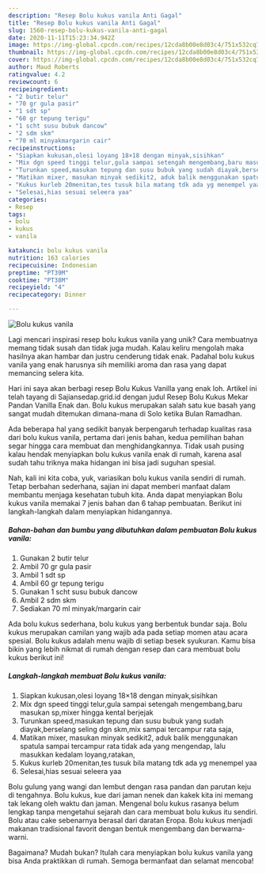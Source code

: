 ```yaml
---
description: "Resep Bolu kukus vanila Anti Gagal"
title: "Resep Bolu kukus vanila Anti Gagal"
slug: 1560-resep-bolu-kukus-vanila-anti-gagal
date: 2020-11-11T15:23:34.942Z
image: https://img-global.cpcdn.com/recipes/12cda8b00e8d03c4/751x532cq70/bolu-kukus-vanila-foto-resep-utama.jpg
thumbnail: https://img-global.cpcdn.com/recipes/12cda8b00e8d03c4/751x532cq70/bolu-kukus-vanila-foto-resep-utama.jpg
cover: https://img-global.cpcdn.com/recipes/12cda8b00e8d03c4/751x532cq70/bolu-kukus-vanila-foto-resep-utama.jpg
author: Maud Roberts
ratingvalue: 4.2
reviewcount: 6
recipeingredient:
- "2 butir telur"
- "70 gr gula pasir"
- "1 sdt sp"
- "60 gr tepung terigu"
- "1 scht susu bubuk dancow"
- "2 sdm skm"
- "70 ml minyakmargarin cair"
recipeinstructions:
- "Siapkan kukusan,olesi loyang 18×18 dengan minyak,sisihkan"
- "Mix dgn speed tinggi telur,gula sampai setengah mengembang,baru masukan sp,mixer hingga kental berjejak"
- "Turunkan speed,masukan tepung dan susu bubuk yang sudah diayak,berselang seling dgn skm,mix sampai tercampur rata saja,"
- "Matikan mixer, masukan minyak sedikit2, aduk balik menggunakan spatula sampai tercampur rata tidak ada yang mengendap, lalu masukkan kedalam loyang,ratakan,"
- "Kukus kurleb 20menitan,tes tusuk bila matang tdk ada yg menempel yaa"
- "Selesai,hias sesuai seleera yaa"
categories:
- Resep
tags:
- bolu
- kukus
- vanila

katakunci: bolu kukus vanila 
nutrition: 163 calories
recipecuisine: Indonesian
preptime: "PT39M"
cooktime: "PT38M"
recipeyield: "4"
recipecategory: Dinner

---
```



![Bolu kukus vanila](https://img-global.cpcdn.com/recipes/12cda8b00e8d03c4/751x532cq70/bolu-kukus-vanila-foto-resep-utama.jpg)

Lagi mencari inspirasi resep bolu kukus vanila yang unik? Cara membuatnya memang tidak susah dan tidak juga mudah. Kalau keliru mengolah maka hasilnya akan hambar dan justru cenderung tidak enak. Padahal bolu kukus vanila yang enak harusnya sih memiliki aroma dan rasa yang dapat memancing selera kita.

Hari ini saya akan berbagi resep Bolu Kukus Vanilla yang enak loh. Artikel ini telah tayang di Sajiansedap.grid.id dengan judul Resep Bolu Kukus Mekar Pandan Vanilla Enak dan. Bolu kukus merupakan salah satu kue basah yang sangat mudah ditemukan dimana-mana di Solo ketika Bulan Ramadhan.

Ada beberapa hal yang sedikit banyak berpengaruh terhadap kualitas rasa dari bolu kukus vanila, pertama dari jenis bahan, kedua pemilihan bahan segar hingga cara membuat dan menghidangkannya. Tidak usah pusing kalau hendak menyiapkan bolu kukus vanila enak di rumah, karena asal sudah tahu triknya maka hidangan ini bisa jadi suguhan spesial.


Nah, kali ini kita coba, yuk, variasikan bolu kukus vanila sendiri di rumah. Tetap berbahan sederhana, sajian ini dapat memberi manfaat dalam membantu menjaga kesehatan tubuh kita. Anda dapat menyiapkan Bolu kukus vanila memakai 7 jenis bahan dan 6 tahap pembuatan. Berikut ini langkah-langkah dalam menyiapkan hidangannya.

<!--inarticleads1-->

##### Bahan-bahan dan bumbu yang dibutuhkan dalam pembuatan Bolu kukus vanila:

1. Gunakan 2 butir telur
1. Ambil 70 gr gula pasir
1. Ambil 1 sdt sp
1. Ambil 60 gr tepung terigu
1. Gunakan 1 scht susu bubuk dancow
1. Ambil 2 sdm skm
1. Sediakan 70 ml minyak/margarin cair


Ada bolu kukus sederhana, bolu kukus yang berbentuk bundar saja. Bolu kukus merupakan camilan yang wajib ada pada setiap momen atau acara spesial. Bolu kukus adalah menu wajib di setiap besek syukuran. Kamu bisa bikin yang lebih nikmat di rumah dengan resep dan cara membuat bolu kukus berikut ini! 

<!--inarticleads2-->

##### Langkah-langkah membuat Bolu kukus vanila:

1. Siapkan kukusan,olesi loyang 18×18 dengan minyak,sisihkan
1. Mix dgn speed tinggi telur,gula sampai setengah mengembang,baru masukan sp,mixer hingga kental berjejak
1. Turunkan speed,masukan tepung dan susu bubuk yang sudah diayak,berselang seling dgn skm,mix sampai tercampur rata saja,
1. Matikan mixer, masukan minyak sedikit2, aduk balik menggunakan spatula sampai tercampur rata tidak ada yang mengendap, lalu masukkan kedalam loyang,ratakan,
1. Kukus kurleb 20menitan,tes tusuk bila matang tdk ada yg menempel yaa
1. Selesai,hias sesuai seleera yaa


Bolu gulung yang wangi dan lembut dengan rasa pandan dan parutan keju di tengahnya. Bolu kukus, kue dari jaman nenek dan kakek kita ini memang tak lekang oleh waktu dan jaman. Mengenal bolu kukus rasanya belum lengkap tanpa mengetahui sejarah dan cara membuat bolu kukus itu sendiri. Bolu atau cake sebenarnya berasal dari daratan Eropa. Bolu kukus menjadi makanan tradisional favorit dengan bentuk mengembang dan berwarna-warni. 

Bagaimana? Mudah bukan? Itulah cara menyiapkan bolu kukus vanila yang bisa Anda praktikkan di rumah. Semoga bermanfaat dan selamat mencoba!
